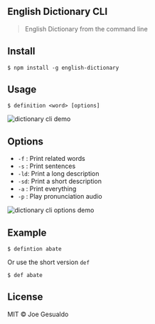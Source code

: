 ##  English Dictionary CLI
> English Dictionary from the command line 

## Install
```
$ npm install -g english-dictionary 
```

## Usage
```
$ definition <word> [options]
```
![dictionary cli demo](https://raw.github.com/joegesualdo/dictionary-cli/master/dictionary-cli-demo.gif)

## Options

- `-f` : Print related words
- `-s` : Print sentences
- `-ld`: Print a long description 
- `-sd`: Print a short description 
- `-a` : Print everything 
- `-p` : Play pronunciation audio

![dictionary cli options demo](https://raw.github.com/joegesualdo/dictionary-cli/master/dictionary-cli-demo-options.gif)

## Example
```
$ defintion abate
```
Or use the short version `def`

```
$ def abate
```

## License
MIT © Joe Gesualdo
